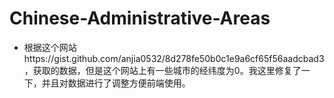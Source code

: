 # Chinese-Administrative-Areas
- 根据这个网站https://gist.github.com/anjia0532/8d278fe50b0c1e9a6cf65f56aadcbad3，获取的数据，但是这个网站上有一些城市的经纬度为0。我这里修复了一下，并且对数据进行了调整方便前端使用。